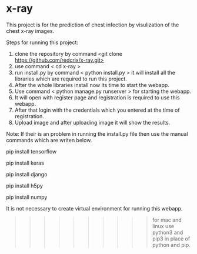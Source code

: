 # x-ray
This project is for the prediction of chest infection by visulization of the chest x-ray images.

Steps for running this project:
1. clone the repository by command <git clone https://github.com/redcrix/x-ray.git>
2. use command < cd x-ray >
3. run install.py by command < python install.py > it will install all the libraries which are required to run this project.
4. After the whole libraries install now its time to start the webapp.
5. Use command < python manage.py runserver > for starting the webapp.
6. It will open with register page and registration is required to use this webapp.
7. After that login with the credentials which you entered at the time of registration.
8. Upload image and after uploading image it will show the results.

Note:
If their is an problem in running the install.py file then use the manual commands which are writen below.

pip install tensorflow

pip install keras

pip install django

pip install h5py

pip install numpy


It is not necessary to create virtual environment for running this webapp.


>>>>>>>>>>for mac and linux use python3 and pip3 in place of python and pip.
